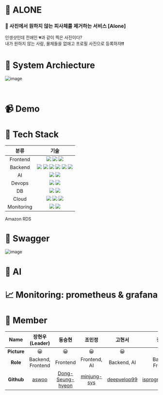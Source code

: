 # 🌟 ALONE
### 🌃 사진에서 원하지 않는 피사체를 제거하는 서비스 [Alone] <br/>
인생샷인데 전애인 💔과 같이 찍은 사진이다?<br/>
내가 원하지 않는 사람, 물체들을 없애고 프로필 사진으로 등록하자❗❗ <br/>

# :file_folder: System Archiecture
![image](https://user-images.githubusercontent.com/86517634/192135737-35fadbd3-a3fa-4c2b-aa14-e7ad94b1eba0.png)

<br/>


# :video_camera: Demo


# :electric_plug: Tech Stack
|분류|기술|
|:---:|:---:|
|  Frontend  | <img src="https://img.shields.io/badge/TypeScript-3178C6?style=for-the-badge&logo=TypeScript&logoColor=white"> <img src="https://img.shields.io/badge/react-61DAFB?style=for-the-badge&logo=react&logoColor=black"> <img src="https://img.shields.io/badge/Tailwind CSS-06B6D4?style=for-the-badge&logo=Tailwind CSS&logoColor=white">|
|  Backend  |  <img src="https://img.shields.io/badge/django-092E20?style=for-the-badge&logo=django&logoColor=white"> <img src="https://img.shields.io/badge/Celery-37814A?style=for-the-badge&logo=Celery&logoColor=white"> <img src="https://img.shields.io/badge/RabbitMQ-F46800?style=for-the-badge&logo=RabbitMQ&logoColor=white"> <img src="https://img.shields.io/badge/Swagger-85EA2D?style=for-the-badge&logo=Swagger&logoColor=black"> <img src="https://img.shields.io/badge/Gunicorn-499848?style=for-the-badge&logo=Gunicorn&logoColor=white"> <img src="https://img.shields.io/badge/flask-000000?style=for-the-badge&logo=flask&logoColor=white"> |
|  AI  |  <img src="https://img.shields.io/badge/-PyTorch-%23EE4C2C?style=for-the-badge&logo=pytorch&logoColor=white"> <img src="https://img.shields.io/badge/Google Colab-F9AB00?style=for-the-badge&logo=Google Colab&logoColor=white"> | 
| Devops | <img src="https://img.shields.io/badge/-Docker-2496ED?style=for-the-badge&logo=docker&logoColor=white"> <img src="https://img.shields.io/badge/-NGINX-%23009639?style=for-the-badge&logo=NGINX&logoColor=white"> |
|  DB  | <img src="https://img.shields.io/badge/PostgreSQL-4169E1?style=for-the-badge&logo=PostgreSQL&logoColor=white">  <img src="https://img.shields.io/badge/redis-DC382D?style=for-the-badge&logo=redis&logoColor=white"> |
|  Cloud  | <img src="https://img.shields.io/badge/Amazon S3-569A31?style=for-the-badge&logo=Amazon S3&logoColor=white"> <img src="https://img.shields.io/badge/Amazon EC2-FF9900?style=for-the-badge&logo=Amazon EC2&logoColor=white"> <img src="https://img.shields.io/badge/Amazon RDS-527FFF?style=for-the-badge&logo=Amazon RDS&logoColor=white"> |
|  Monitoring  | <img src="https://img.shields.io/badge/-Grafana-%23F46800?style=for-the-badge&logo=grafana&logoColor=white"> <img src="https://img.shields.io/badge/-Prometheus-%23E6522C?style=for-the-badge&logo=Prometheus&logoColor=white"> |

Amazon RDS

# :page_facing_up: Swagger
![image](https://user-images.githubusercontent.com/86517634/192135825-f65143cc-6a79-4638-8d55-4f8340170882.png)

# 🤖 AI


# :chart_with_upwards_trend: Monitoring: prometheus & grafana


# :office: Member
|**Name**| 장현우(Leader) | 동승현 | 조민정 | 고현서 | 장세은 | 김연진 |
|:---:|:---:|:---:|:---:|:---:|:---:|:---:|
|**Picture**|😀|😀|😀|😀|😀|😀|
|**Role**|Backend, Frontend|Frontend|Frontend, AI|Backend, AI|Backend, Frontend|Backend, DevOps|
|**Github**| [aswoo](https://github.com/aswooo) | [Dong-Seung-hyeon](https://github.com/Dong-Seung-hyeon)| [minjung-sys](https://github.com/minjung-sys) |[deepvelop99](https://github.com/deepvelop99)| [isprogrammingfun](https://github.com/isprogrammingfun) | [homebdy](https://github.com/homebdy) |
